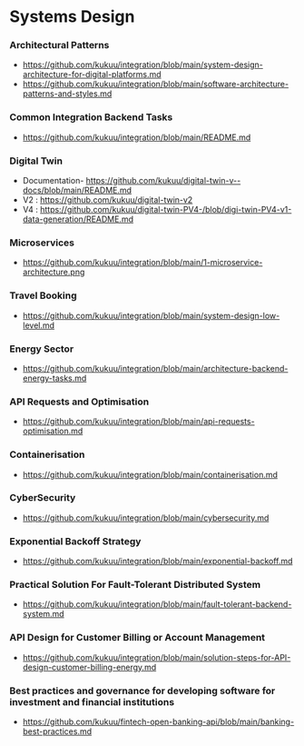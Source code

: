 # Systems Design

### Architectural Patterns
- https://github.com/kukuu/integration/blob/main/system-design-architecture-for-digital-platforms.md
- https://github.com/kukuu/integration/blob/main/software-architecture-patterns-and-styles.md

### Common Integration Backend Tasks
- https://github.com/kukuu/integration/blob/main/README.md

### Digital Twin

- Documentation- https://github.com/kukuu/digital-twin-v--docs/blob/main/README.md
- V2 : https://github.com/kukuu/digital-twin-v2
- V4 : https://github.com/kukuu/digital-twin-PV4-/blob/digi-twin-PV4-v1-data-generation/README.md

### Microservices
- https://github.com/kukuu/integration/blob/main/1-microservice-architecture.png


### Travel Booking

- https://github.com/kukuu/integration/blob/main/system-design-low-level.md  

### Energy Sector 

- https://github.com/kukuu/integration/blob/main/architecture-backend-energy-tasks.md

### API Requests and Optimisation

- https://github.com/kukuu/integration/blob/main/api-requests-optimisation.md

### Containerisation 
- https://github.com/kukuu/integration/blob/main/containerisation.md

### CyberSecurity

- https://github.com/kukuu/integration/blob/main/cybersecurity.md

### Exponential Backoff Strategy

- https://github.com/kukuu/integration/blob/main/exponential-backoff.md

### Practical Solution For Fault-Tolerant Distributed System
- https://github.com/kukuu/integration/blob/main/fault-tolerant-backend-system.md

### API Design for Customer Billing or Account Management
- https://github.com/kukuu/integration/blob/main/solution-steps-for-API-design-customer-billing-energy.md

### Best practices and governance for developing software for investment and financial institutions
- https://github.com/kukuu/fintech-open-banking-api/blob/main/banking-best-practices.md


